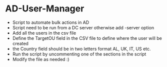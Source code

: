 # AD-User-Manager
* Script to automate bulk actions in AD
* Script need to be run from a DC server otherwise add -server option 
* Add all the users in the csv file 
* Define the TargetOU field in the CSV file to define where the user will be created
* the Country field should be in two letters format AL, UK, IT, US etc.
* Run the script by uncommenting one of the sections in the script
* Modify the file as needed :) 
